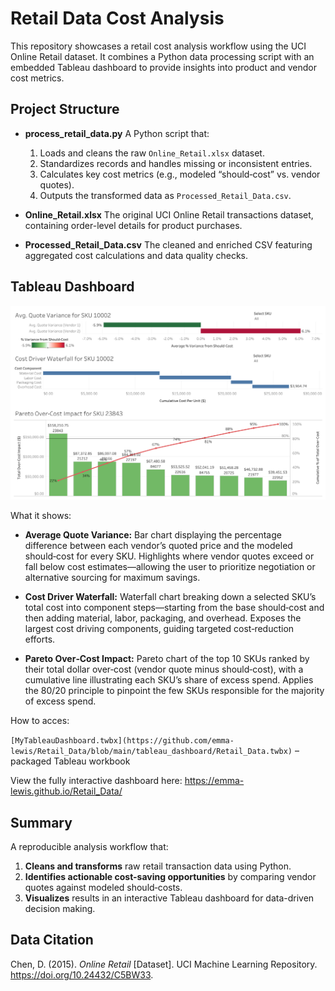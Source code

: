 # Retail Data Cost Analysis

This repository showcases a retail cost analysis workflow using the UCI Online Retail dataset. It combines a Python data processing script with an embedded Tableau dashboard to provide insights into product and vendor cost metrics.

## Project Structure

* **process\_retail\_data.py**
  A Python script that:

  1. Loads and cleans the raw `Online_Retail.xlsx` dataset.
  2. Standardizes records and handles missing or inconsistent entries.
  3. Calculates key cost metrics (e.g., modeled “should‑cost” vs. vendor quotes).
  4. Outputs the transformed data as `Processed_Retail_Data.csv`.

* **Online\_Retail.xlsx**
  The original UCI Online Retail transactions dataset, containing order-level details for product purchases.

* **Processed\_Retail\_Data.csv**
  The cleaned and enriched CSV featuring aggregated cost calculations and data quality checks.

## Tableau Dashboard

![Dashboard Preview](tableau_dashboard/preview.png)

What it shows:

* **Average Quote Variance:** Bar chart displaying the percentage difference between each vendor’s quoted price and the modeled should‑cost for every SKU. Highlights where vendor quotes exceed or fall below cost estimates—allowing the user to prioritize negotiation or alternative sourcing for maximum savings.

* **Cost Driver Waterfall:** Waterfall chart breaking down a selected SKU’s total cost into component steps—starting from the base should‑cost and then adding material, labor, packaging, and overhead. Exposes the largest cost driving components, guiding targeted cost‑reduction efforts.

* **Pareto Over‑Cost Impact:** Pareto chart of the top 10 SKUs ranked by their total dollar over‑cost (vendor quote minus should‑cost), with a cumulative line illustrating each SKU’s share of excess spend. Applies the 80/20 principle to pinpoint the few SKUs responsible for the majority of excess spend.

How to acces:

`[MyTableauDashboard.twbx](https://github.com/emma-lewis/Retail_Data/blob/main/tableau_dashboard/Retail_Data.twbx)` – packaged Tableau workbook

View the fully interactive dashboard here:
https://emma-lewis.github.io/Retail_Data/

## Summary

A reproducible analysis workflow that:

1. **Cleans and transforms** raw retail transaction data using Python.
2. **Identifies actionable cost-saving opportunities** by comparing vendor quotes against modeled should‑costs.
3. **Visualizes** results in an interactive Tableau dashboard for data-driven decision making.

## Data Citation

Chen, D. (2015). *Online Retail* [Dataset]. UCI Machine Learning Repository. https://doi.org/10.24432/C5BW33.
